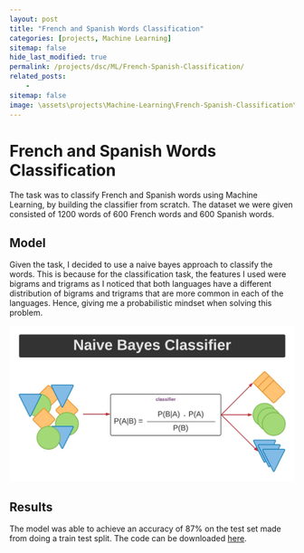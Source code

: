 ```yaml
---
layout: post
title: "French and Spanish Words Classification"
categories: [projects, Machine Learning]
sitemap: false
hide_last_modified: true
permalink: /projects/dsc/ML/French-Spanish-Classification/
related_posts:
    -
sitemap: false
image: \assets\projects\Machine-Learning\French-Spanish-Classification\home.png
---
```


# French and Spanish Words Classification
The task was to classify French and Spanish words using Machine Learning, by building the classifier from scratch. The dataset we were given consisted of 1200 words of 600 French words and 600 Spanish words. 

## Model
Given the task, I decided to use a naive bayes approach to classify the words. This is because for the classification task, the features I used were bigrams and trigrams as I noticed that both languages have a different distribution of bigrams and trigrams that are more common in each of the languages. Hence, giving me a probabilistic mindset when solving this problem.

![Model](\assets\projects\Machine-Learning\French-Spanish-Classification\nb.png)

## Results
The model was able to achieve an accuracy of 87% on the test set made from doing a train test split. The code can be downloaded [here](/coding/UCSD/DSC/DSC140A/Homeworks/Downloadables/classifier.py).